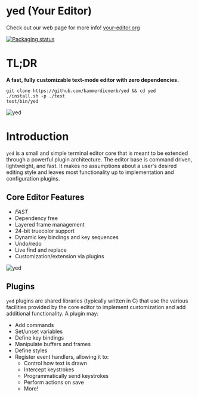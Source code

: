 # yed (Your Editor)

Check out our web page for more info!
[your-editor.org](https://your-editor.org)

[![Packaging status](https://repology.org/badge/vertical-allrepos/your-editor.svg)](https://repology.org/project/your-editor/versions)

# TL;DR
**A fast, fully customizable text-mode editor with zero dependencies.**
```
git clone https://github.com/kammerdienerb/yed && cd yed
./install.sh -p ./test
test/bin/yed
```

![yed](screenshots/1.png)

# Introduction
`yed` is a small and simple terminal editor core that is meant to be extended through a powerful plugin architecture.
The editor base is command driven, lightweight, and fast.
It makes no assumptions about a user's desired editing style and leaves most functionality up to implementation and configuration plugins.
## Core Editor Features
- _FAST_
- Dependency free
- Layered frame management
- 24-bit truecolor support
- Dynamic key bindings and key sequences
- Undo/redo
- Live find and replace
- Customization/extension via plugins

![yed](screenshots/2.png)

## Plugins
`yed` plugins are shared libraries (typically written in C) that use the various facilities provided by the core editor to implement customization and add additional functionality.
A plugin may:
- Add commands
- Set/unset variables
- Define key bindings
- Manipulate buffers and frames
- Define styles
- Register event handlers, allowing it to:
    - Control how text is drawn
    - Intercept keystrokes
    - Programmatically send keystrokes
    - Perform actions on save
    - More!

